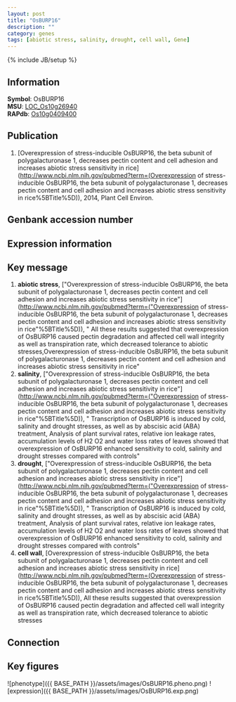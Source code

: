 ```yaml
---
layout: post
title: "OsBURP16"
description: ""
category: genes
tags: [abiotic stress, salinity, drought, cell wall, Gene]
---
```

{% include JB/setup %}

## Information
__Symbol__: OsBURP16  
__MSU__: [LOC_Os10g26940](http://rice.plantbiology.msu.edu/cgi-bin/ORF_infopage.cgi?orf=LOC_Os10g26940)  
__RAPdb__: [Os10g0409400](http://rapdb.dna.affrc.go.jp/viewer/gbrowse_details/irgsp1?name=Os10g0409400)  

## Publication
1. [Overexpression of stress-inducible OsBURP16, the beta subunit of polygalacturonase 1, decreases pectin content and cell adhesion and increases abiotic stress sensitivity in rice](http://www.ncbi.nlm.nih.gov/pubmed?term=(Overexpression of stress-inducible OsBURP16, the beta subunit of polygalacturonase 1, decreases pectin content and cell adhesion and increases abiotic stress sensitivity in rice%5BTitle%5D)), 2014, Plant Cell Environ.

## Genbank accession number

## Expression information

## Key message
1. __abiotic stress__, ["Overexpression of stress-inducible OsBURP16, the beta subunit of polygalacturonase 1, decreases pectin content and cell adhesion and increases abiotic stress sensitivity in rice"](http://www.ncbi.nlm.nih.gov/pubmed?term=("Overexpression of stress-inducible OsBURP16, the beta subunit of polygalacturonase 1, decreases pectin content and cell adhesion and increases abiotic stress sensitivity in rice"%5BTitle%5D)), " All these results suggested that overexpression of OsBURP16 caused pectin degradation and affected cell wall integrity as well as transpiration rate, which decreased tolerance to abiotic stresses,Overexpression of stress-inducible OsBURP16, the beta subunit of polygalacturonase 1, decreases pectin content and cell adhesion and increases abiotic stress sensitivity in rice"
2. __salinity__, ["Overexpression of stress-inducible OsBURP16, the beta subunit of polygalacturonase 1, decreases pectin content and cell adhesion and increases abiotic stress sensitivity in rice"](http://www.ncbi.nlm.nih.gov/pubmed?term=("Overexpression of stress-inducible OsBURP16, the beta subunit of polygalacturonase 1, decreases pectin content and cell adhesion and increases abiotic stress sensitivity in rice"%5BTitle%5D)), " Transcription of OsBURP16 is induced by cold, salinity and drought stresses, as well as by abscisic acid (ABA) treatment, Analysis of plant survival rates, relative ion leakage rates, accumulation levels of H2 O2 and water loss rates of leaves showed that overexpression of OsBURP16 enhanced sensitivity to cold, salinity and drought stresses compared with controls"
3. __drought__, ["Overexpression of stress-inducible OsBURP16, the beta subunit of polygalacturonase 1, decreases pectin content and cell adhesion and increases abiotic stress sensitivity in rice"](http://www.ncbi.nlm.nih.gov/pubmed?term=("Overexpression of stress-inducible OsBURP16, the beta subunit of polygalacturonase 1, decreases pectin content and cell adhesion and increases abiotic stress sensitivity in rice"%5BTitle%5D)), " Transcription of OsBURP16 is induced by cold, salinity and drought stresses, as well as by abscisic acid (ABA) treatment, Analysis of plant survival rates, relative ion leakage rates, accumulation levels of H2 O2 and water loss rates of leaves showed that overexpression of OsBURP16 enhanced sensitivity to cold, salinity and drought stresses compared with controls"
4. __cell wall__, [Overexpression of stress-inducible OsBURP16, the beta subunit of polygalacturonase 1, decreases pectin content and cell adhesion and increases abiotic stress sensitivity in rice](http://www.ncbi.nlm.nih.gov/pubmed?term=(Overexpression of stress-inducible OsBURP16, the beta subunit of polygalacturonase 1, decreases pectin content and cell adhesion and increases abiotic stress sensitivity in rice%5BTitle%5D)),  All these results suggested that overexpression of OsBURP16 caused pectin degradation and affected cell wall integrity as well as transpiration rate, which decreased tolerance to abiotic stresses

## Connection

## Key figures
![phenotype]({{ BASE_PATH }}/assets/images/OsBURP16.pheno.png)
![expression]({{ BASE_PATH }}/assets/images/OsBURP16.exp.png)


